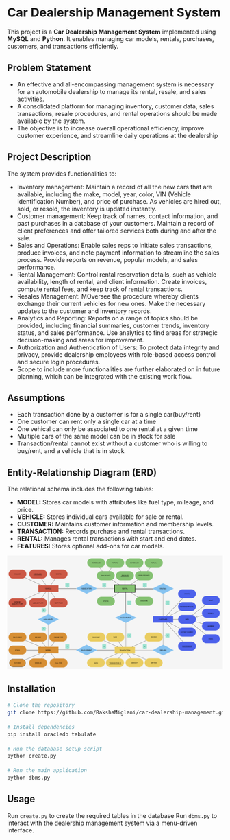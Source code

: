 # Car Dealership Management System

This project is a **Car Dealership Management System** implemented using **MySQL** and **Python**. It enables managing car models, rentals, purchases, customers, and transactions efficiently.

## Problem Statement
- An effective and all-encompassing management system is necessary for an automobile dealership to manage its rental, resale, and sales activities. 
- A consolidated platform for managing inventory, customer data, sales transactions, resale procedures, and rental operations should be made available by the system. 
- The objective is to increase overall operational efficiency, improve customer experience, and streamline daily operations at the dealership

## Project Description
The system provides functionalities to:
- Inventory management: Maintain a record of all the new cars that are available, including the make, model, year, color, VIN (Vehicle Identification Number), and price of purchase. As vehicles are hired out, sold, or resold, the inventory is updated instantly.
- Customer management: Keep track of names, contact information, and past purchases in a database of your customers. Maintain a record of client preferences and offer tailored services both during and after the sale.
- Sales and Operations: Enable sales reps to initiate sales transactions, produce invoices, and note payment information to streamline the sales process. Provide reports on revenue, popular models, and sales performance.
- Rental Management: Control rental reservation details, such as vehicle availability, length of rental, and client information. Create invoices, compute rental fees, and keep track of rental transactions.
- Resales Management: MOversee the procedure whereby clients exchange their current vehicles for new ones. Make the necessary updates to the customer and inventory records.
- Analytics and Reporting: Reports on a range of topics should be provided, including financial summaries, customer trends, inventory status, and sales performance. Use analytics to find areas for strategic decision-making and areas for improvement.
- Authorization and Authentication of Users: To protect data integrity and privacy, provide dealership employees with role-based access control and secure login procedures.
- Scope to include more functionalities are further elaborated on in future planning, which can be integrated with the existing work flow.

## Assumptions
- Each transaction done by a customer is for a single car(buy/rent)
- One customer can rent only a single car at a time
- One vehical can only be associated to one rental at a given time
- Multiple cars of the same model can be in stock for sale 
- Transaction/rental cannot exist without a customer who is willing to buy/rent, and a vehicle that is in stock

## Entity-Relationship Diagram (ERD)
The relational schema includes the following tables:
- **MODEL:** Stores car models with attributes like fuel type, mileage, and price.
- **VEHICLE:** Stores individual cars available for sale or rental.
- **CUSTOMER:** Maintains customer information and membership levels.
- **TRANSACTION:** Records purchase and rental transactions.
- **RENTAL:** Manages rental transactions with start and end dates.
- **FEATURES:** Stores optional add-ons for car models.

![Entity-Relationship Diagram](erd.png)


## Installation
```bash
# Clone the repository
git clone https://github.com/RakshaMiglani/car-dealership-management.git

# Install dependencies
pip install oracledb tabulate

# Run the database setup script
python create.py

# Run the main application
python dbms.py
```

## Usage
Run `create.py` to create the required tables in the database
Run `dbms.py` to interact with the dealership management system via a menu-driven interface.

